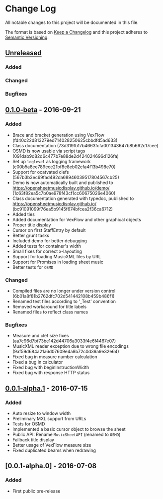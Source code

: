 # Change Log
All notable changes to this project will be documented in this file.

The format is based on [Keep a Changelog](http://keepachangelog.com/) 
and this project adheres to [Semantic Versioning](http://semver.org/).

## [Unreleased]
### Added
### Changed
### Bugfixes

## [0.1.0-beta] - 2016-09-21
### Added
- Brace and bracket generation using VexFlow (fd40c22d813279ed714028250625cbbdfd5ad633)
- Class documentation (73d319fb17b4663fcfa001343647b8b662c17cee)
- OSMD is now usable via script tags  (091dab9d82d6c477b7e88de2d424024696d126fa)
- Set up `loglevel` as logging framework (c00b5a8ee789ece21bf8e8eb02cfa4f13b498e70)
- Support for ocatvated clefs (567b3b3ec69fad492da68946039517804567cb25)
- Demo is now automatically built and published to https://opensheetmusicdisplay.github.io/demo/ (1c63f82ea5c7b0ae978f43cf1cc60675026e4060)
- Class documentation generated with typedoc, published to https://opensheetmusicdisplay.github.io/ (bc91091099f76ea5b9145f674bfcea2f36ca6712)
- Added ties
- Added documentation for VexFlow and other graphical objects
- Proper title display
- Cursor on first StaffEntry by default
- Better grunt tasks
- Included demo for better debugging
- Added tests for container's width
- Small fixes for correct x-layouting
- Support for loading MusicXML files by URL
- Support for Promises in loading sheet music
- Better tests for `OSMD`

### Changed
- Compiled files are no longer under version control (6b01a8f81b2762dfc702d541442108b459b486f1)
- Renamed test files according to '_Test' convention
- Removed workaround for title labels
- Renamed files to reflect class names

### Bugfixes
- Measure and clef size fixes (aa7c96d7bf73be142d44706a3033f4e6f4467e07)
- MusicXML reader exception due to wrong file encodings (9af59d684a21a6d07609e4a8b72c0d39a9e32e64)
- Fixed bug in measure number calculation
- Fixed a bug in calculator
- Fixed bug with beginInstructionWidth
- Fixed bug with response HTTP status

## [0.0.1-alpha.1] - 2016-07-15
### Added
- Auto resize to window width
- Preliminary MXL support from URLs
- Tests for OSMD
- Implemented a basic cursor object to browse the sheet
- Public API: Rename `MusicSheetAPI` (renamed to `OSMD`)
- Fallback title display
- Better usage of VexFlow measure size
- Fixed duplicated beams when redrawing

## [0.0.1-alpha.0] - 2016-07-08
### Added
- First public pre-release

[Unreleased]: https://github.com/opensheetmusicdisplay/opensheetmusicdisplay/compare/0.1.0-beta...HEAD
[0.1.0-beta]: https://github.com/opensheetmusicdisplay/opensheetmusicdisplay/compare/0.0.1-alpha.1...0.1.0-beta
[0.0.1-alpha.1]: https://github.com/opensheetmusicdisplay/opensheetmusicdisplay/compare/0.0.1-alpha.0...0.0.1-alpha.1

